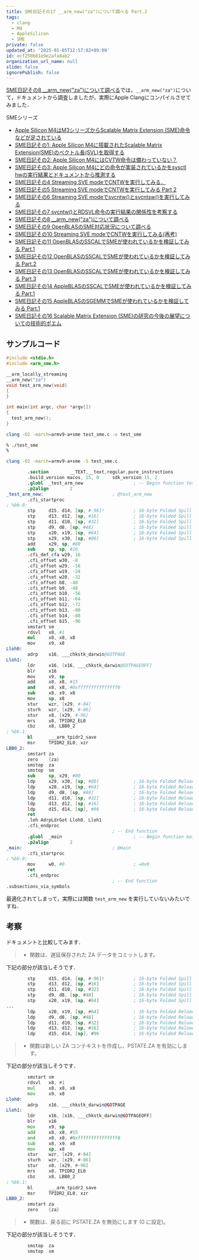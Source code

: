 ```yaml
---
title: SME日記その17 __arm_new("za")について調べる Part.2
tags:
  - clang
  - M4
  - AppleSilicon
  - SME
private: false
updated_at: '2025-01-05T12:57:02+09:00'
id: ecf250b81e9e2afa8ab2
organization_url_name: null
slide: false
ignorePublish: false
---
```

[SME日記その8 __arm_new("za")について調べる](https://qiita.com/zacky1972/items/762b73b3414369d762ad)では，`__arm_new("za")`について，ドキュメントから調査しましたが，実際にApple Clangにコンパイルさせてみました．

SMEシリーズ

- [Apple Silicon M4はM3シリーズからScalable Matrix Extension (SME)命令などが足されている](https://qiita.com/zacky1972/items/69fd802fd41ae4d7d469)
- [SME日記その1: Apple Silicon M4に搭載されたScalable Matrix Extension(SME)のベクトル長(SVL)を取得する](https://qiita.com/zacky1972/items/231fd22a1fdef15d4108)
- [SME日記その2: Apple Silicon M4にはCVTW命令は備わっていない？](https://qiita.com/zacky1972/items/a4fc98614df085586175)
- [SME日記その3: Apple Silicon M4にどの命令が実装されているかをsysctl hwの実行結果とドキュメントから推測する](https://qiita.com/zacky1972/items/427035001554cb9768bc)
- [SME日記その4 Streaming SVE modeでCNTWを実行してみる．](https://qiita.com/zacky1972/items/3182fa1693983846205d)
- [SME日記その5 Streaming SVE modeでCNTWを実行してみる Part 2](https://qiita.com/zacky1972/items/b7b5dd456fe021b30eb2)
- [SME日記その6 Streaming SVE modeでsvcntw()とsvcntsw()を実行してみる](https://qiita.com/zacky1972/items/7d4ec630d54564ebb9b3)
- [SME日記その7 svcntw()とRDSVL命令の実行結果の関係性を考察する](https://qiita.com/zacky1972/items/48cf7577e254b8c3a0b6)
- [SME日記その8 __arm_new("za")について調べる](https://qiita.com/zacky1972/items/762b73b3414369d762ad)
- [SME日記その9 OpenBLASのSME対応状況について調べる](https://qiita.com/zacky1972/items/0c6f5aed0365f1b4fdb6)
- [SME日記その10 Streaming SVE modeでCNTWを実行してみる(再考)](https://qiita.com/zacky1972/items/ba3e07a8bc1e5e56d19a)
- [SME日記その11 OpenBLASのSSCALでSMEが使われているかを検証してみる Part.1](https://qiita.com/zacky1972/items/15bca5a0dcd3073d4d60)
- [SME日記その12 OpenBLASのSSCALでSMEが使われているかを検証してみる Part.2](https://qiita.com/zacky1972/items/2d69ed8b7ae5840012db)
- [SME日記その13 OpenBLASのSSCALでSMEが使われているかを検証してみる Part.3](https://qiita.com/zacky1972/items/5fe73657dd1e4b167320)
- [SME日記その14 AppleBLASのSSCALでSMEが使われているかを検証してみる Part.1](https://qiita.com/zacky1972/items/9b22e23cd18a4912b99a)
- [SME日記その15 AppleBLASのSGEMMでSMEが使われているかを検証してみる Part.1](https://qiita.com/zacky1972/items/e6e8d8ebe4400c6ef737)
- [SME日記その16 Scalable Matrix Extension (SME)の研究の今後の展望についての技術的ポエム](https://qiita.com/zacky1972/items/34ff853daebaf24761a4)

## サンプルコード

```c:test_sme.c
#include <stdio.h>
#include <arm_sme.h>

__arm_locally_streaming
__arm_new("za")
void test_arm_new(void)
{
}

int main(int argc, char *argv[])
{
  test_arm_new();
}
```

```zsh
clang -O2 -march=armv9-a+sme test_sme.c -o test_sme
```

```zsh
% ./test_sme
%
```

```zsh
clang -O2 -march=armv9-a+sme -S test_sme.c
```

```asm:test_sme.s
        .section        __TEXT,__text,regular,pure_instructions
        .build_version macos, 15, 0     sdk_version 15, 2
        .globl  _test_arm_new                   ; -- Begin function test_arm_new
        .p2align        2
_test_arm_new:                          ; @test_arm_new
        .cfi_startproc
; %bb.0:
        stp     d15, d14, [sp, #-96]!           ; 16-byte Folded Spill
        stp     d13, d12, [sp, #16]             ; 16-byte Folded Spill
        stp     d11, d10, [sp, #32]             ; 16-byte Folded Spill
        stp     d9, d8, [sp, #48]               ; 16-byte Folded Spill
        stp     x20, x19, [sp, #64]             ; 16-byte Folded Spill
        stp     x29, x30, [sp, #80]             ; 16-byte Folded Spill
        add     x29, sp, #80
        sub     sp, sp, #16
        .cfi_def_cfa w29, 16
        .cfi_offset w30, -8
        .cfi_offset w29, -16
        .cfi_offset w19, -24
        .cfi_offset w20, -32
        .cfi_offset b8, -40
        .cfi_offset b9, -48
        .cfi_offset b10, -56
        .cfi_offset b11, -64
        .cfi_offset b12, -72
        .cfi_offset b13, -80
        .cfi_offset b14, -88
        .cfi_offset b15, -96
        smstart sm
        rdsvl   x8, #1
        mul     x8, x8, x8
        mov     x9, x8
Lloh0:
        adrp    x16, ___chkstk_darwin@GOTPAGE
Lloh1:
        ldr     x16, [x16, ___chkstk_darwin@GOTPAGEOFF]
        blr     x16
        mov     x9, sp
        add     x8, x8, #15
        and     x8, x8, #0xfffffffffffffff0
        sub     x8, x9, x8
        mov     sp, x8
        stur    wzr, [x29, #-84]
        sturh   wzr, [x29, #-86]
        stur    x8, [x29, #-96]
        mrs     x8, TPIDR2_EL0
        cbz     x8, LBB0_2
; %bb.1:
        bl      ___arm_tpidr2_save
        msr     TPIDR2_EL0, xzr
LBB0_2:
        smstart za
        zero    {za}
        smstop  za
        smstop  sm
        sub     sp, x29, #80
        ldp     x29, x30, [sp, #80]             ; 16-byte Folded Reload
        ldp     x20, x19, [sp, #64]             ; 16-byte Folded Reload
        ldp     d9, d8, [sp, #48]               ; 16-byte Folded Reload
        ldp     d11, d10, [sp, #32]             ; 16-byte Folded Reload
        ldp     d13, d12, [sp, #16]             ; 16-byte Folded Reload
        ldp     d15, d14, [sp], #96             ; 16-byte Folded Reload
        ret
        .loh AdrpLdrGot Lloh0, Lloh1
        .cfi_endproc
                                        ; -- End function
        .globl  _main                           ; -- Begin function main
        .p2align        2
_main:                                  ; @main
        .cfi_startproc
; %bb.0:
        mov     w0, #0                          ; =0x0
        ret
        .cfi_endproc
                                        ; -- End function
.subsections_via_symbols
```

最適化されてしまって，実際には関数 `test_arm_new` を実行していないみたいですね．

## 考察

ドキュメントと比較してみます．

> * 関数は、遅延保存された ZA データをコミットします。

下記の部分が該当しそうです．

```asm
        stp     d15, d14, [sp, #-96]!           ; 16-byte Folded Spill
        stp     d13, d12, [sp, #16]             ; 16-byte Folded Spill
        stp     d11, d10, [sp, #32]             ; 16-byte Folded Spill
        stp     d9, d8, [sp, #48]               ; 16-byte Folded Spill
        stp     x20, x19, [sp, #64]             ; 16-byte Folded Spill
...
        ldp     x20, x19, [sp, #64]             ; 16-byte Folded Reload
        ldp     d9, d8, [sp, #48]               ; 16-byte Folded Reload
        ldp     d11, d10, [sp, #32]             ; 16-byte Folded Reload
        ldp     d13, d12, [sp, #16]             ; 16-byte Folded Reload
        ldp     d15, d14, [sp], #96             ; 16-byte Folded Reload
```

> * 関数は新しい ZA コンテキストを作成し、PSTATE.ZA を有効にします。

下記の部分が該当しそうです．

```asm
        smstart sm
        rdsvl   x8, #1
        mul     x8, x8, x8
        mov     x9, x8
Lloh0:
        adrp    x16, ___chkstk_darwin@GOTPAGE
Lloh1:
        ldr     x16, [x16, ___chkstk_darwin@GOTPAGEOFF]
        blr     x16
        mov     x9, sp
        add     x8, x8, #15
        and     x8, x8, #0xfffffffffffffff0
        sub     x8, x9, x8
        mov     sp, x8
        stur    wzr, [x29, #-84]
        sturh   wzr, [x29, #-86]
        stur    x8, [x29, #-96]
        mrs     x8, TPIDR2_EL0
        cbz     x8, LBB0_2
; %bb.1:
        bl      ___arm_tpidr2_save
        msr     TPIDR2_EL0, xzr
LBB0_2:
        smstart za
        zero    {za}
```

> * 関数は、戻る前に PSTATE.ZA を無効にします (0 に設定)。

下記の部分が該当しそうです．

```asm
        smstop  za
        smstop  sm
```
